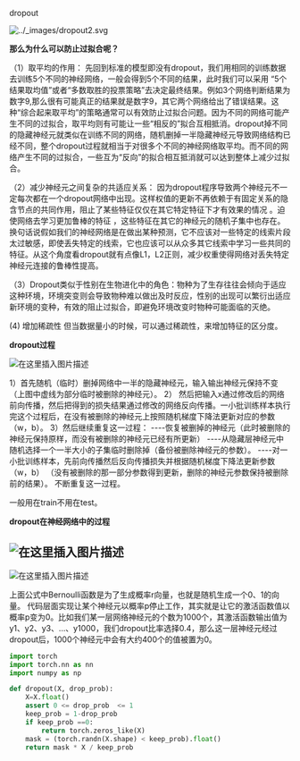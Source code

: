 dropout

![../_images/dropout2.svg](https://zh-v2.d2l.ai/_images/dropout2.svg)

**那么为什么可以防止过拟合呢？**

（1）取平均的作用： 先回到标准的模型即没有dropout，我们用相同的训练数据去训练5个不同的神经网络，一般会得到5个不同的结果，此时我们可以采用 “5个结果取均值”或者“多数取胜的投票策略”去决定最终结果。例如3个网络判断结果为数字9,那么很有可能真正的结果就是数字9，其它两个网络给出了错误结果。这种“综合起来取平均”的策略通常可以有效防止过拟合问题。因为不同的网络可能产生不同的过拟合，取平均则有可能让一些“相反的”拟合互相抵消。dropout掉不同的隐藏神经元就类似在训练不同的网络，随机删掉一半隐藏神经元导致网络结构已经不同，整个dropout过程就相当于对很多个不同的神经网络取平均。而不同的网络产生不同的过拟合，一些互为“反向”的拟合相互抵消就可以达到整体上减少过拟合。

（2）减少神经元之间复杂的共适应关系： 因为dropout程序导致两个神经元不一定每次都在一个dropout网络中出现。这样权值的更新不再依赖于有固定关系的隐含节点的共同作用，阻止了某些特征仅仅在其它特定特征下才有效果的情况 。迫使网络去学习更加鲁棒的特征 ，这些特征在其它的神经元的随机子集中也存在。换句话说假如我们的神经网络是在做出某种预测，它不应该对一些特定的线索片段太过敏感，即使丢失特定的线索，它也应该可以从众多其它线索中学习一些共同的特征。从这个角度看dropout就有点像L1，L2正则，减少权重使得网络对丢失特定神经元连接的鲁棒性提高。

（3）Dropout类似于性别在生物进化中的角色：物种为了生存往往会倾向于适应这种环境，环境突变则会导致物种难以做出及时反应，性别的出现可以繁衍出适应新环境的变种，有效的阻止过拟合，即避免环境改变时物种可能面临的灭绝。

(4) 增加稀疏性
但当数据量小的时候，可以通过稀疏性，来增加特征的区分度。

**dropout过程**

![在这里插入图片描述](https://i-blog.csdnimg.cn/blog_migrate/8ee0dda4516ab66d49f45e59dfb50e9c.png)

1）首先随机（临时）删掉网络中一半的隐藏神经元，输入输出神经元保持不变（上图中虚线为部分临时被删除的神经元）。
2） 然后把输入x通过修改后的网络前向传播，然后把得到的损失结果通过修改的网络反向传播。一小批训练样本执行完这个过程后，在没有被删除的神经元上按照随机梯度下降法更新对应的参数（w，b）。
3）然后继续重复这一过程：
----恢复被删掉的神经元（此时被删除的神经元保持原样，而没有被删除的神经元已经有所更新）
----从隐藏层神经元中随机选择一个一半大小的子集临时删除掉（备份被删除神经元的参数）。
----对一小批训练样本，先前向传播然后反向传播损失并根据随机梯度下降法更新参数（w，b） （没有被删除的那一部分参数得到更新，删除的神经元参数保持被删除前的结果）。
不断重复这一过程。

一般用在train不用在test。



**dropout在神经网络中的过程**

## ![在这里插入图片描述](https://i-blog.csdnimg.cn/blog_migrate/8a8779f6727e6080d842f24775b05ef3.png)

![在这里插入图片描述](https://i-blog.csdnimg.cn/blog_migrate/78f8d7a5732be80b2b5cc5eff607db87.png)



上面公式中Bernoulli函数是为了生成概率r向量，也就是随机生成一个0、1的向量。
代码层面实现让某个神经元以概率p停止工作，其实就是让它的激活函数值以概率p变为0。比如我们某一层网络神经元的个数为1000个，其激活函数输出值为y1、y2、y3、…、y1000，我们dropout比率选择0.4，那么这一层神经元经过dropout后，1000个神经元中会有大约400个的值被置为0。

```python
import torch
import torch.nn as nn
import numpy as np

def dropout(X, drop_prob):
    X=X.float()
    assert 0 <= drop_prob  <= 1
    keep_prob = 1-drop_prob
    if keep_prob ==0:
        return torch.zeros_like(X)
    mask = (torch.randn(X.shape) < keep_prob).float()
    return mask * X / keep_prob
```